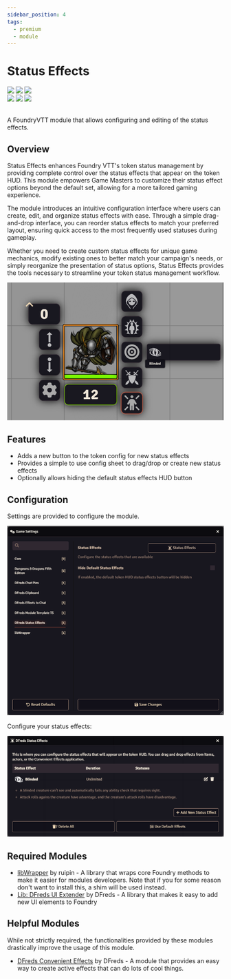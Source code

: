 ```yaml
---
sidebar_position: 4
tags:
  - premium
  - module
---
```


# Status Effects

<img src="https://img.shields.io/badge/Premium-aa0000?style=for-the-badge"/>
<img src="https://img.shields.io/badge/Any%20System-00aaaa?style=for-the-badge"/>
<a target="_blank" href="https://foundryvtt.com/packages/dfreds-status-effects"><img src="https://img.shields.io/badge/Download-2e2e2e?style=for-the-badge"/></a>
<br />
<img src="https://img.shields.io/badge/Version-v1.2.2-007ec6?style=for-the-badge&labelColor=555555" />
<img src="https://img.shields.io/badge/13-fe6a1f?style=for-the-badge&logo=foundryvirtualtabletop&label=Foundry%20Version" />
<a target="_blank" href="https://forge-vtt.com/bazaar#package=dfreds-status-effects"><img src="https://img.shields.io/badge/dynamic/json?label=Installs&query=package.installs&suffix=%25&url=https://forge-vtt.com/api/bazaar/package/dfreds-status-effects&colorB=68a74f&style=for-the-badge"/></a>
<br/>
<br/>

A FoundryVTT module that allows configuring and editing of the status effects.

## Overview

Status Effects enhances Foundry VTT's token status management by providing
complete control over the status effects that appear on the token HUD. This
module empowers Game Masters to customize their status effect options beyond the
default set, allowing for a more tailored gaming experience.

The module introduces an intuitive configuration interface where users can
create, edit, and organize status effects with ease. Through a simple
drag-and-drop interface, you can reorder status effects to match your preferred
layout, ensuring quick access to the most frequently used statuses during
gameplay.

Whether you need to create custom status effects for unique game mechanics,
modify existing ones to better match your campaign's needs, or simply reorganize
the presentation of status options, Status Effects provides the tools necessary
to streamline your token status management workflow.

![Status Effects](./img/status-effects.png)

## Features

- Adds a new button to the token config for new status effects
- Provides a simple to use config sheet to drag/drop or create new status effects
- Optionally allows hiding the default status effects HUD button

## Configuration

Settings are provided to configure the module.

![Settings](./img/settings.png)

Configure your status effects:

![Config](./img/config.png)

## Required Modules

- [libWrapper](https://foundryvtt.com/packages/lib-wrapper) by ruipin - A
library that wraps core Foundry methods to make it easier for modules
developers. Note that if you for some reason don't want to install this, a shim
will be used instead.
- [Lib: DFreds UI Extender](https://foundryvtt.com/packages/lib-dfreds-ui-extender) by DFreds - A library that makes it easy to add new UI elements to Foundry

## Helpful Modules

While not strictly required, the functionalities provided by these modules
drastically improve the usage of this module.

- [DFreds Convenient Effects](https://foundryvtt.com/packages/dfreds-convenient-effects) by DFreds - A module that provides an easy way to create active effects that
can do lots of cool things.
